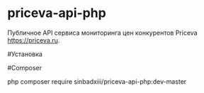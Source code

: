 # priceva-api-php

Публичное API сервиса мониторинга цен конкурентов Priceva https://priceva.ru.

#Установка

#Composer

php composer require sinbadxiii/priceva-api-php:dev-master
